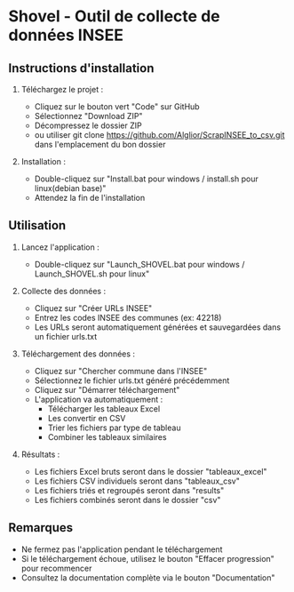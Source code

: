 # Shovel - Outil de collecte de données INSEE

## Instructions d'installation

1. Téléchargez le projet :
   - Cliquez sur le bouton vert "Code" sur GitHub
   - Sélectionnez "Download ZIP"
   - Décompressez le dossier ZIP
   - ou utiliser git clone https://github.com/Alglior/ScrapINSEE_to_csv.git dans l'emplacement du bon dossier

2. Installation :
   - Double-cliquez sur "Install.bat pour windows / install.sh pour linux(debian base)"
   - Attendez la fin de l'installation

## Utilisation

1. Lancez l'application :
   - Double-cliquez sur "Launch_SHOVEL.bat pour windows / Launch_SHOVEL.sh pour linux"  

2. Collecte des données :
   - Cliquez sur "Créer URLs INSEE"
   - Entrez les codes INSEE des communes (ex: 42218)
   - Les URLs seront automatiquement générées et sauvegardées dans un fichier urls.txt

3. Téléchargement des données :
   - Cliquez sur "Chercher commune dans l'INSEE"
   - Sélectionnez le fichier urls.txt généré précédemment
   - Cliquez sur "Démarrer téléchargement"
   - L'application va automatiquement :
     - Télécharger les tableaux Excel
     - Les convertir en CSV
     - Trier les fichiers par type de tableau
     - Combiner les tableaux similaires

4. Résultats :
   - Les fichiers Excel bruts seront dans le dossier "tableaux_excel"
   - Les fichiers CSV individuels seront dans "tableaux_csv"
   - Les fichiers triés et regroupés seront dans "results"
   - Les fichiers combinés seront dans le dossier "csv"

## Remarques

- Ne fermez pas l'application pendant le téléchargement
- Si le téléchargement échoue, utilisez le bouton "Effacer progression" pour recommencer
- Consultez la documentation complète via le bouton "Documentation"


